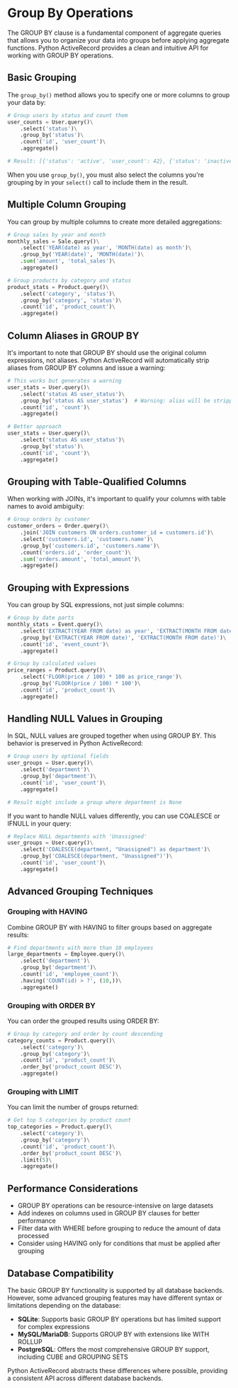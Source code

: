 # Group By Operations

The GROUP BY clause is a fundamental component of aggregate queries that allows you to organize your data into groups before applying aggregate functions. Python ActiveRecord provides a clean and intuitive API for working with GROUP BY operations.

## Basic Grouping

The `group_by()` method allows you to specify one or more columns to group your data by:

```python
# Group users by status and count them
user_counts = User.query()\
    .select('status')\
    .group_by('status')\
    .count('id', 'user_count')\
    .aggregate()

# Result: [{'status': 'active', 'user_count': 42}, {'status': 'inactive', 'user_count': 15}, ...]
```

When you use `group_by()`, you must also select the columns you're grouping by in your `select()` call to include them in the result.

## Multiple Column Grouping

You can group by multiple columns to create more detailed aggregations:

```python
# Group sales by year and month
monthly_sales = Sale.query()\
    .select('YEAR(date) as year', 'MONTH(date) as month')\
    .group_by('YEAR(date)', 'MONTH(date)')\
    .sum('amount', 'total_sales')\
    .aggregate()

# Group products by category and status
product_stats = Product.query()\
    .select('category', 'status')\
    .group_by('category', 'status')\
    .count('id', 'product_count')\
    .aggregate()
```

## Column Aliases in GROUP BY

It's important to note that GROUP BY should use the original column expressions, not aliases. Python ActiveRecord will automatically strip aliases from GROUP BY columns and issue a warning:

```python
# This works but generates a warning
user_stats = User.query()\
    .select('status AS user_status')\
    .group_by('status AS user_status')  # Warning: alias will be stripped\
    .count('id', 'count')\
    .aggregate()

# Better approach
user_stats = User.query()\
    .select('status AS user_status')\
    .group_by('status')\
    .count('id', 'count')\
    .aggregate()
```

## Grouping with Table-Qualified Columns

When working with JOINs, it's important to qualify your columns with table names to avoid ambiguity:

```python
# Group orders by customer
customer_orders = Order.query()\
    .join('JOIN customers ON orders.customer_id = customers.id')\
    .select('customers.id', 'customers.name')\
    .group_by('customers.id', 'customers.name')\
    .count('orders.id', 'order_count')\
    .sum('orders.amount', 'total_amount')\
    .aggregate()
```

## Grouping with Expressions

You can group by SQL expressions, not just simple columns:

```python
# Group by date parts
monthly_stats = Event.query()\
    .select('EXTRACT(YEAR FROM date) as year', 'EXTRACT(MONTH FROM date) as month')\
    .group_by('EXTRACT(YEAR FROM date)', 'EXTRACT(MONTH FROM date)')\
    .count('id', 'event_count')\
    .aggregate()

# Group by calculated values
price_ranges = Product.query()\
    .select('FLOOR(price / 100) * 100 as price_range')\
    .group_by('FLOOR(price / 100) * 100')\
    .count('id', 'product_count')\
    .aggregate()
```

## Handling NULL Values in Grouping

In SQL, NULL values are grouped together when using GROUP BY. This behavior is preserved in Python ActiveRecord:

```python
# Group users by optional fields
user_groups = User.query()\
    .select('department')\
    .group_by('department')\
    .count('id', 'user_count')\
    .aggregate()

# Result might include a group where department is None
```

If you want to handle NULL values differently, you can use COALESCE or IFNULL in your query:

```python
# Replace NULL departments with 'Unassigned'
user_groups = User.query()\
    .select('COALESCE(department, "Unassigned") as department')\
    .group_by('COALESCE(department, "Unassigned")')\
    .count('id', 'user_count')\
    .aggregate()
```

## Advanced Grouping Techniques

### Grouping with HAVING

Combine GROUP BY with HAVING to filter groups based on aggregate results:

```python
# Find departments with more than 10 employees
large_departments = Employee.query()\
    .select('department')\
    .group_by('department')\
    .count('id', 'employee_count')\
    .having('COUNT(id) > ?', (10,))\
    .aggregate()
```

### Grouping with ORDER BY

You can order the grouped results using ORDER BY:

```python
# Group by category and order by count descending
category_counts = Product.query()\
    .select('category')\
    .group_by('category')\
    .count('id', 'product_count')\
    .order_by('product_count DESC')\
    .aggregate()
```

### Grouping with LIMIT

You can limit the number of groups returned:

```python
# Get top 5 categories by product count
top_categories = Product.query()\
    .select('category')\
    .group_by('category')\
    .count('id', 'product_count')\
    .order_by('product_count DESC')\
    .limit(5)\
    .aggregate()
```

## Performance Considerations

- GROUP BY operations can be resource-intensive on large datasets
- Add indexes on columns used in GROUP BY clauses for better performance
- Filter data with WHERE before grouping to reduce the amount of data processed
- Consider using HAVING only for conditions that must be applied after grouping

## Database Compatibility

The basic GROUP BY functionality is supported by all database backends. However, some advanced grouping features may have different syntax or limitations depending on the database:

- **SQLite**: Supports basic GROUP BY operations but has limited support for complex expressions
- **MySQL/MariaDB**: Supports GROUP BY with extensions like WITH ROLLUP
- **PostgreSQL**: Offers the most comprehensive GROUP BY support, including CUBE and GROUPING SETS

Python ActiveRecord abstracts these differences where possible, providing a consistent API across different database backends.